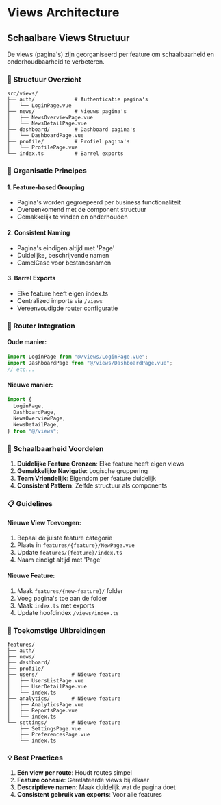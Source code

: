 # Views Architecture

## Schaalbare Views Structuur

De views (pagina's) zijn georganiseerd per feature om schaalbaarheid en onderhoudbaarheid te verbeteren.

### 📁 Structuur Overzicht

```
src/views/
├── auth/             # Authenticatie pagina's
│   └── LoginPage.vue
├── news/             # Nieuws pagina's
│   ├── NewsOverviewPage.vue
│   └── NewsDetailPage.vue
├── dashboard/        # Dashboard pagina's
│   └── DashboardPage.vue
├── profile/          # Profiel pagina's
│   └── ProfilePage.vue
└── index.ts          # Barrel exports
```

### 🎯 Organisatie Principes

#### 1. **Feature-based Grouping**

- Pagina's worden gegroepeerd per business functionaliteit
- Overeenkomend met de component structuur
- Gemakkelijk te vinden en onderhouden

#### 2. **Consistent Naming**

- Pagina's eindigen altijd met 'Page'
- Duidelijke, beschrijvende namen
- CamelCase voor bestandsnamen

#### 3. **Barrel Exports**

- Elke feature heeft eigen index.ts
- Centralized imports via `/views`
- Vereenvoudigde router configuratie

### 🔄 Router Integration

#### Oude manier:

```typescript
import LoginPage from "@/views/LoginPage.vue";
import DashboardPage from "@/views/DashboardPage.vue";
// etc...
```

#### Nieuwe manier:

```typescript
import {
  LoginPage,
  DashboardPage,
  NewsOverviewPage,
  NewsDetailPage,
} from "@/views";
```

### 🚀 Schaalbaarheid Voordelen

1. **Duidelijke Feature Grenzen**: Elke feature heeft eigen views
2. **Gemakkelijke Navigatie**: Logische gruppering
3. **Team Vriendelijk**: Eigendom per feature duidelijk
4. **Consistent Pattern**: Zelfde structuur als components

### 📋 Guidelines

#### Nieuwe View Toevoegen:

1. Bepaal de juiste feature categorie
2. Plaats in `features/{feature}/NewPage.vue`
3. Update `features/{feature}/index.ts`
4. Naam eindigt altijd met 'Page'

#### Nieuwe Feature:

1. Maak `features/{new-feature}/` folder
2. Voeg pagina's toe aan de folder
3. Maak `index.ts` met exports
4. Update hoofdindex `/views/index.ts`

### 🔧 Toekomstige Uitbreidingen

```
features/
├── auth/
├── news/
├── dashboard/
├── profile/
├── users/           # Nieuwe feature
│   ├── UsersListPage.vue
│   ├── UserDetailPage.vue
│   └── index.ts
├── analytics/       # Nieuwe feature
│   ├── AnalyticsPage.vue
│   ├── ReportsPage.vue
│   └── index.ts
└── settings/        # Nieuwe feature
    ├── SettingsPage.vue
    ├── PreferencesPage.vue
    └── index.ts
```

### 💡 Best Practices

1. **Eén view per route**: Houdt routes simpel
2. **Feature cohesie**: Gerelateerde views bij elkaar
3. **Descriptieve namen**: Maak duidelijk wat de pagina doet
4. **Consistent gebruik van exports**: Voor alle features

